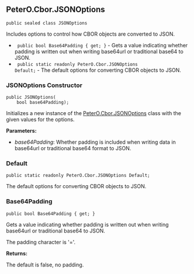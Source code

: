 ## PeterO.Cbor.JSONOptions

    public sealed class JSONOptions

Includes options to control how CBOR objects are converted to JSON.

* <code> public bool Base64Padding { get; }</code> - Gets a value indicating whether padding is written out when writing base64url or traditional base64 to JSON.
* <code> public static readonly PeterO.Cbor.JSONOptions Default;</code> - The default options for converting CBOR objects to JSON.

### JSONOptions Constructor

    public JSONOptions(
        bool base64Padding);

Initializes a new instance of the [PeterO.Cbor.JSONOptions](PeterO.Cbor.JSONOptions.md) class with the given values for the options.

<b>Parameters:</b>

 * <i>base64Padding</i>: Whether padding is included when writing data in base64url or traditional base64 format to JSON.

### Default

    public static readonly PeterO.Cbor.JSONOptions Default;

The default options for converting CBOR objects to JSON.

### Base64Padding

    public bool Base64Padding { get; }

Gets a value indicating whether padding is written out when writing base64url or traditional base64 to JSON.

The padding character is '='.

<b>Returns:</b>

The default is false, no padding.
